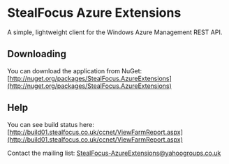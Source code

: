 StealFocus Azure Extensions
===================
A simple, lightweight client for the Windows Azure Management REST API.

Downloading
-----------
You can download the application from NuGet: [http://nuget.org/packages/StealFocus.AzureExtensions](http://nuget.org/packages/StealFocus.AzureExtensions)

Help
----
You can see build status here: [http://build01.stealfocus.co.uk/ccnet/ViewFarmReport.aspx](http://build01.stealfocus.co.uk/ccnet/ViewFarmReport.aspx)

Contact the mailing list: <StealFocus-AzureExtensions@yahoogroups.co.uk>
